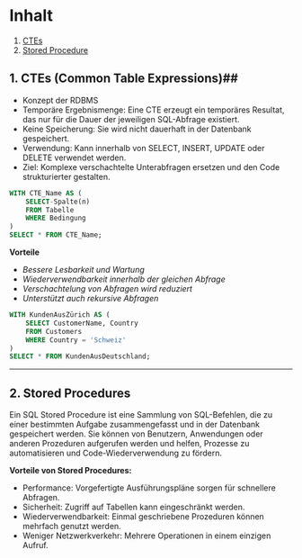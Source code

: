 # Inhalt
1. [CTEs](https://github.com/abigailtech/m164_Database_CreateInsert/blob/main/02_Tasks/Tag9_15.04.25.md#1-ctes-common-table-expressions)
2. [Stored Procedure](https://github.com/abigailtech/m164_Database_CreateInsert/blob/main/02_Tasks/Tag9_15.04.25.md#2-stored-procedures)

## 1. CTEs (Common Table Expressions)##
* Konzept der RDBMS
* Temporäre Ergebnismenge: Eine CTE erzeugt ein temporäres Resultat, das nur für die Dauer der jeweiligen SQL-Abfrage existiert.
* Keine Speicherung: Sie wird nicht dauerhaft in der Datenbank gespeichert.
* Verwendung: Kann innerhalb von SELECT, INSERT, UPDATE oder DELETE verwendet werden.
* Ziel: Komplexe verschachtelte Unterabfragen ersetzen und den Code strukturierter gestalten.


```sql
WITH CTE_Name AS (
    SELECT-Spalte(n)
    FROM Tabelle
    WHERE Bedingung
)
SELECT * FROM CTE_Name;
```

**Vorteile**
- *Bessere Lesbarkeit und Wartung*
- *Wiederverwendbarkeit innerhalb der gleichen Abfrage*
- *Verschachtelung von Abfragen wird reduziert*
- *Unterstützt auch rekursive Abfragen*



```sql
WITH KundenAusZürich AS (
    SELECT CustomerName, Country
    FROM Customers
    WHERE Country = 'Schweiz'
)
SELECT * FROM KundenAusDeutschland;
```

---

## 2. Stored Procedures 
Ein SQL Stored Procedure ist eine Sammlung von SQL-Befehlen, die zu einer bestimmten Aufgabe zusammengefasst und in der Datenbank gespeichert werden. Sie können von Benutzern, Anwendungen oder anderen Prozeduren aufgerufen werden und helfen, Prozesse zu automatisieren und Code-Wiederverwendung zu fördern.


**Vorteile von Stored Procedures:**
* Performance: Vorgefertigte Ausführungspläne sorgen für schnellere Abfragen.
* Sicherheit: Zugriff auf Tabellen kann eingeschränkt werden.
* Wiederverwendbarkeit: Einmal geschriebene Prozeduren können mehrfach genutzt werden.
* Weniger Netzwerkverkehr: Mehrere Operationen in einem einzigen Aufruf.


